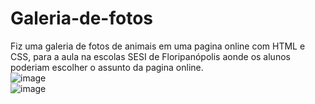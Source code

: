 # Galeria-de-fotos
Fiz uma galeria de fotos de animais em uma pagina online com HTML e CSS, para a aula na escolas SESI de Floripanópolis aonde os alunos poderiam escolher o assunto da pagina online. 
<br>
![image](https://github.com/sofiahfer/Galeria-de-fotos-/assets/162721460/e9b39bc8-d2cf-4158-a548-6866fffeb6ee)
<br>
![image](https://github.com/sofiahfer/Galeria-de-fotos-/assets/162721460/666b18cf-1e7d-4b01-ad74-afa4a8a421a3)

